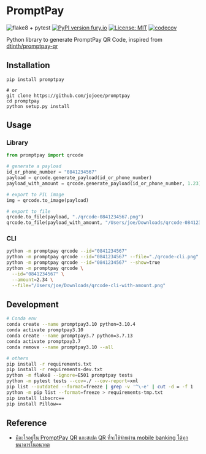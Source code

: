 # PromptPay

![flake8 + pytest](https://github.com/jojoee/promptpay/workflows/flake8%20+%20pytest/badge.svg?branch=master)
[![PyPI version fury.io](https://badge.fury.io/py/promptpay.svg)](https://pypi.python.org/pypi/promptpay/)
[![License: MIT](https://img.shields.io/badge/License-MIT-yellow.svg)](https://opensource.org/licenses/MIT)
[![codecov](https://codecov.io/gh/jojoee/promptpay/branch/master/graph/badge.svg)](https://codecov.io/gh/jojoee/promptpay)

Python library to generate PromptPay QR Code, inspired from [dtinth/promptpay-qr](https://github.com/dtinth/promptpay-qr)

## Installation

```
pip install promptpay

# or
git clone https://github.com/jojoee/promptpay
cd promptpay
python setup.py install
```

## Usage

### Library

```python
from promptpay import qrcode

# generate a payload
id_or_phone_number = "0841234567"
payload = qrcode.generate_payload(id_or_phone_number)
payload_with_amount = qrcode.generate_payload(id_or_phone_number, 1.23)

# export to PIL image
img = qrcode.to_image(payload)

# export to file
qrcode.to_file(payload, "./qrcode-0841234567.png")
qrcode.to_file(payload_with_amount, "/Users/joe/Downloads/qrcode-0841234567.png") 
```

### CLI

```bash
python -m promptpay qrcode --id="0841234567"
python -m promptpay qrcode --id="0841234567" --file="./qrcode-cli.png"
python -m promptpay qrcode --id="0841234567" --show=true
python -m promptpay qrcode \
  --id="0841234567" \
  --amount=2.34 \
  --file="/Users/joe/Downloads/qrcode-cli-with-amount.png"
```

## Development

```bash
# Conda env
conda create --name promptpay3.10 python=3.10.4
conda activate promptpay3.10
conda create --name promptpay3.7 python=3.7.13
conda activate promptpay3.7
conda remove --name promptpay3.10 --all

# others
pip install -r requirements.txt
pip install -r requirements-dev.txt
python -m flake8 --ignore=E501 promptpay tests
python -m pytest tests --cov=./ --cov-report=xml
pip list --outdated --format=freeze | grep -v '^\-e' | cut -d = -f 1  | xargs -n1 pip install -U
python -m pip list --format=freeze > requirements-tmp.txt
pip install libscrc==
pip install Pillow==
```

## Reference

- [มีอะไรอยู่ใน PromptPay QR แกะสเปค QR ที่จะใช้จ่ายผ่าน mobile banking ได้ทุกธนาคารในอนาคต](https://www.blognone.com/node/95133)
